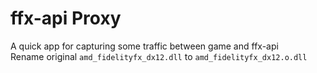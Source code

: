 # ffx-api Proxy
A quick app for capturing some traffic between game and ffx-api  
Rename original `amd_fidelityfx_dx12.dll` to `amd_fidelityfx_dx12.o.dll`

